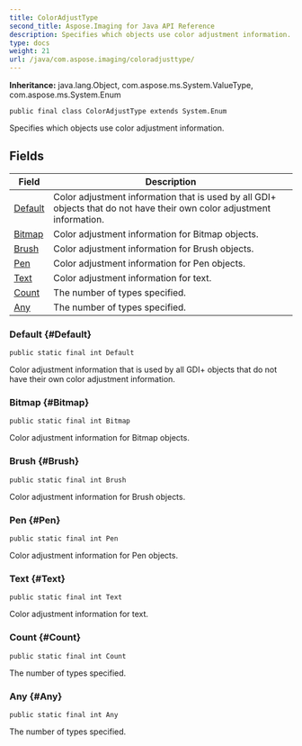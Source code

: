 ```yaml
---
title: ColorAdjustType
second_title: Aspose.Imaging for Java API Reference
description: Specifies which objects use color adjustment information.
type: docs
weight: 21
url: /java/com.aspose.imaging/coloradjusttype/
---
```

**Inheritance:**
java.lang.Object, com.aspose.ms.System.ValueType, com.aspose.ms.System.Enum
```
public final class ColorAdjustType extends System.Enum
```

Specifies which objects use color adjustment information.
## Fields

| Field | Description |
| --- | --- |
| [Default](#Default) | Color adjustment information that is used by all GDI+ objects that do not have their own color adjustment information. |
| [Bitmap](#Bitmap) | Color adjustment information for Bitmap objects. |
| [Brush](#Brush) | Color adjustment information for Brush objects. |
| [Pen](#Pen) | Color adjustment information for Pen objects. |
| [Text](#Text) | Color adjustment information for text. |
| [Count](#Count) | The number of types specified. |
| [Any](#Any) | The number of types specified. |
### Default {#Default}
```
public static final int Default
```


Color adjustment information that is used by all GDI+ objects that do not have their own color adjustment information.

### Bitmap {#Bitmap}
```
public static final int Bitmap
```


Color adjustment information for Bitmap objects.

### Brush {#Brush}
```
public static final int Brush
```


Color adjustment information for Brush objects.

### Pen {#Pen}
```
public static final int Pen
```


Color adjustment information for Pen objects.

### Text {#Text}
```
public static final int Text
```


Color adjustment information for text.

### Count {#Count}
```
public static final int Count
```


The number of types specified.

### Any {#Any}
```
public static final int Any
```


The number of types specified.

